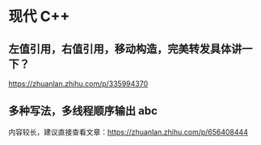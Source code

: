 # 现代 C++

## 左值引用，右值引用，移动构造，完美转发具体讲一下？
https://zhuanlan.zhihu.com/p/335994370

[//]: # (TODO)

## 多种写法，多线程顺序输出 abc
内容较长，建议直接查看文章：https://zhuanlan.zhihu.com/p/656408444

## 